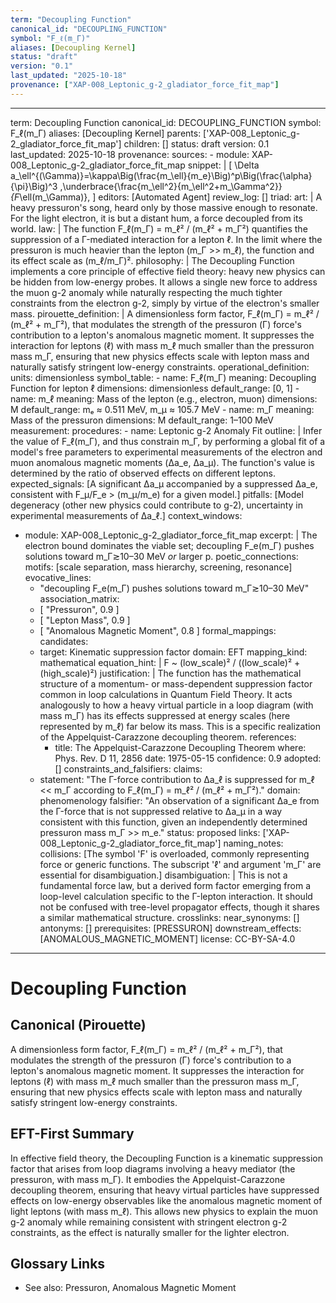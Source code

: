 ```yaml
---
term: "Decoupling Function"
canonical_id: "DECOUPLING_FUNCTION"
symbol: "F_ℓ(m_Γ)"
aliases: [Decoupling Kernel]
status: "draft"
version: "0.1"
last_updated: "2025-10-18"
provenance: ["XAP-008_Leptonic_g-2_gladiator_force_fit_map"]
---
```


---
term: Decoupling Function
canonical_id: DECOUPLING_FUNCTION
symbol: F_ℓ(m_Γ)
aliases: [Decoupling Kernel]
parents: ['XAP-008_Leptonic_g-2_gladiator_force_fit_map']
children: []
status: draft
version: 0.1
last_updated: 2025-10-18
provenance:
  sources:
    - module: XAP-008_Leptonic_g-2_gladiator_force_fit_map
      snippet: |
        \[
        \Delta a_\ell^{(\Gamma)}=\kappa\Big(\frac{m_\ell}{m_e}\Big)^p\Big(\frac{\alpha}{\pi}\Big)^3
        \,\underbrace{\frac{m_\ell^2}{m_\ell^2+m_\Gamma^2}}_{F_\ell(m_\Gamma)},
        \]
  editors: [Automated Agent]
  review_log: []
triad:
  art: |
    A heavy pressuron's song, heard only by those massive enough to resonate. For the light electron, it is but a distant hum, a force decoupled from its world.
  law: |
    The function F_ℓ(m_Γ) = m_ℓ² / (m_ℓ² + m_Γ²) quantifies the suppression of a Γ-mediated interaction for a lepton ℓ. In the limit where the pressuron is much heavier than the lepton (m_Γ >> m_ℓ), the function and its effect scale as (m_ℓ/m_Γ)².
  philosophy: |
    The Decoupling Function implements a core principle of effective field theory: heavy new physics can be hidden from low-energy probes. It allows a single new force to address the muon g-2 anomaly while naturally respecting the much tighter constraints from the electron g-2, simply by virtue of the electron's smaller mass.
pirouette_definition: |
  A dimensionless form factor, F_ℓ(m_Γ) = m_ℓ² / (m_ℓ² + m_Γ²), that modulates the strength of the pressuron (Γ) force's contribution to a lepton's anomalous magnetic moment. It suppresses the interaction for leptons (ℓ) with mass m_ℓ much smaller than the pressuron mass m_Γ, ensuring that new physics effects scale with lepton mass and naturally satisfy stringent low-energy constraints.
operational_definition:
  units: dimensionless
  symbol_table:
    - name: F_ℓ(m_Γ)
      meaning: Decoupling Function for lepton ℓ
      dimensions: dimensionless
      default_range: [0, 1]
    - name: m_ℓ
      meaning: Mass of the lepton (e.g., electron, muon)
      dimensions: M
      default_range: mₑ ≈ 0.511 MeV, m_μ ≈ 105.7 MeV
    - name: m_Γ
      meaning: Mass of the pressuron
      dimensions: M
      default_range: 1–100 MeV
  measurement:
    procedures:
      - name: Leptonic g-2 Anomaly Fit
        outline: |
          Infer the value of F_ℓ(m_Γ), and thus constrain m_Γ, by performing a global fit of a model's free parameters to experimental measurements of the electron and muon anomalous magnetic moments (Δa_e, Δa_μ). The function's value is determined by the ratio of observed effects on different leptons.
        expected_signals: [A significant Δa_μ accompanied by a suppressed Δa_e, consistent with F_μ/F_e > (m_μ/m_e) for a given model.]
        pitfalls: [Model degeneracy (other new physics could contribute to g-2), uncertainty in experimental measurements of Δa_ℓ.]
context_windows:
  - module: XAP-008_Leptonic_g-2_gladiator_force_fit_map
    excerpt: |
      The electron bound dominates the viable set; decoupling F_e(m_Γ) pushes solutions toward m_Γ≳10–30 MeV *or* larger p.
poetic_connections:
  motifs: [scale separation, mass hierarchy, screening, resonance]
  evocative_lines:
    - "decoupling F_e(m_Γ) pushes solutions toward m_Γ≳10–30 MeV"
  association_matrix:
    - [ "Pressuron", 0.9 ]
    - [ "Lepton Mass", 0.9 ]
    - [ "Anomalous Magnetic Moment", 0.8 ]
formal_mappings:
  candidates:
    - target: Kinematic suppression factor
      domain: EFT
      mapping_kind: mathematical
      equation_hint: |
        F ~ (low_scale)² / ((low_scale)² + (high_scale)²)
      justification: |
        The function has the mathematical structure of a momentum- or mass-dependent suppression factor common in loop calculations in Quantum Field Theory. It acts analogously to how a heavy virtual particle in a loop diagram (with mass m_Γ) has its effects suppressed at energy scales (here represented by m_ℓ) far below its mass. This is a specific realization of the Appelquist-Carazzone decoupling theorem.
      references:
        - title: The Appelquist-Carazzone Decoupling Theorem
          where: Phys. Rev. D 11, 2856
          date: 1975-05-15
      confidence: 0.9
  adopted:
    []
constraints_and_falsifiers:
  claims:
    - statement: "The Γ-force contribution to Δa_ℓ is suppressed for m_ℓ << m_Γ according to F_ℓ(m_Γ) = m_ℓ² / (m_ℓ² + m_Γ²)."
      domain: phenomenology
      falsifier: "An observation of a significant Δa_e from the Γ-force that is not suppressed relative to Δa_μ in a way consistent with this function, given an independently determined pressuron mass m_Γ >> m_e."
      status: proposed
      links: ['XAP-008_Leptonic_g-2_gladiator_force_fit_map']
naming_notes:
  collisions: [The symbol 'F' is overloaded, commonly representing force or generic functions. The subscript 'ℓ' and argument 'm_Γ' are essential for disambiguation.]
  disambiguation: |
    This is not a fundamental force law, but a derived form factor emerging from a loop-level calculation specific to the Γ-lepton interaction. It should not be confused with tree-level propagator effects, though it shares a similar mathematical structure.
crosslinks:
  near_synonyms: []
  antonyms: []
  prerequisites: [PRESSURON]
  downstream_effects: [ANOMALOUS_MAGNETIC_MOMENT]
license: CC-BY-SA-4.0
---

# Decoupling Function

## Canonical (Pirouette)
A dimensionless form factor, F_ℓ(m_Γ) = m_ℓ² / (m_ℓ² + m_Γ²), that modulates the strength of the pressuron (Γ) force's contribution to a lepton's anomalous magnetic moment. It suppresses the interaction for leptons (ℓ) with mass m_ℓ much smaller than the pressuron mass m_Γ, ensuring that new physics effects scale with lepton mass and naturally satisfy stringent low-energy constraints.

## EFT-First Summary
In effective field theory, the Decoupling Function is a kinematic suppression factor that arises from loop diagrams involving a heavy mediator (the pressuron, with mass m_Γ). It embodies the Appelquist-Carazzone decoupling theorem, ensuring that heavy virtual particles have suppressed effects on low-energy observables like the anomalous magnetic moment of light leptons (with mass m_ℓ). This allows new physics to explain the muon g-2 anomaly while remaining consistent with stringent electron g-2 constraints, as the effect is naturally smaller for the lighter electron.

## Glossary Links
- See also: Pressuron, Anomalous Magnetic Moment